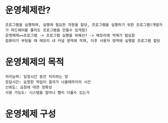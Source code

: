 # 운영체제란?

    프로그램을 실행하며, 실행에 필요한 자원을 할당, 프로그램을 실행하기 위한 프로그램(개발자가 하드웨어를 몰라도 프로그램을 만들수 있게함)   
    운영체제==프로그램 -> 프로그램 실행을 위해선? -> 메모리에 적재가 필요함   
    컴퓨터가 부팅될 때 메모리 내 커널 영역에 적재, 이후 사용자 영역에 실행할 프로그램 할당
# 운영체제의 목적
    처리능력: 일정시간 동안 처리하는 양
    응답시간: 요청한 작업이 결과가 나올때까지의 시간
    신뢰도: 요청에 대한 정확성
    사용 가능도: 시스템을 얼마나 빨리 다룰수 있는가
# 운영체제 구성
    

